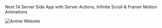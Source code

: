 Next 14 Server Side App with Server Actions, Infinite Scroll & Framer Motion Animations

![Anime Website](https://github.com/user-attachments/assets/8cb07f5b-59db-4618-9b04-455c8655f6ac)
